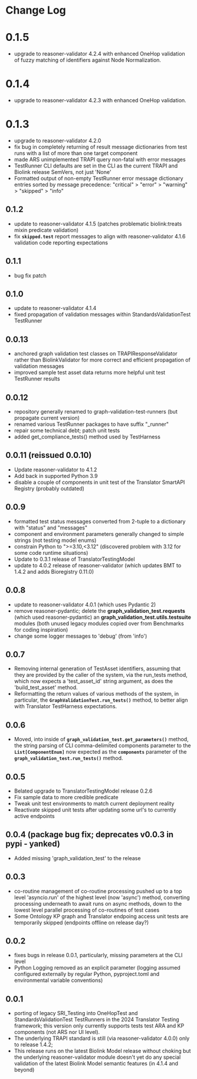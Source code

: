 # Change Log

# 0.1.5

- upgrade to reasoner-validator 4.2.4 with enhanced OneHop validation of fuzzy matching of identifiers against Node Normalization.

# 0.1.4

- upgrade to reasoner-validator 4.2.3 with enhanced OneHop validation.

# 0.1.3

- upgrade to reasoner-validator 4.2.0
- fix bug in completely returning of result message dictionaries from test runs with a list of more than one target component
- made ARS unimplemented TRAPI query non-fatal with error messages
- TestRunner CLI defaults are set in the CLI as the current TRAPI and Biolink release SemVers, not just 'None'
- Formatted output of non-empty TestRunner error message dictionary entries sorted by message precedence: "critical" > "error" > "warning" > "skipped" > "info"

## 0.1.2

- update to reasoner-validator 4.1.5 (patches problematic biolink:treats mixin predicate validation)
- fix **`skipped.test`** report messages to align with reasoner-validator 4.1.6 validation code reporting expectations

## 0.1.1

- bug fix patch

## 0.1.0

- update to reasoner-validator 4.1.4
- fixed propagation of validation messages within StandardsValidationTest TestRunner

## 0.0.13

- anchored graph validation test classes on TRAPIResponseValidator rather than BiolinkValidator for more correct and efficient propagation of validation messages
- improved sample test asset data returns more helpful unit test TestRunner results

## 0.0.12

- repository generally renamed to graph-validation-test-runners (but propagate current version)
- renamed various TestRunner packages to have suffix "_runner"
- repair some technical debt; patch unit tests
- added get_compliance_tests() method used by TestHarness


## 0.0.11 (reissued 0.0.10)

- Update reasoner-validator to 4.1.2
- Add back in supported Python 3.9
- disable a couple of components in unit test of the Translator SmartAPI Registry (probably outdated)

## 0.0.9

- formatted test status messages converted from 2-tuple to a dictionary with "status" and "messages"
- component and environment parameters generally changed to simple strings (not testing model enums)
- constrain Python to ">=3.10,<3.12" (discovered problem with 3.12 for some code runtime situations)
- Update to 0.3.1 release of TranslatorTestingModel
- update to 4.0.2 release of reasoner-validator (which updates BMT to 1.4.2 and adds Bioregistry 0.11.0)

## 0.0.8

- update to reasoner-validator 4.0.1 (which uses Pydantic 2)
- remove reasoner-pydantic; delete the **graph_validation_test.requests** (which used reasoner-pydantic) an **graph_validation_test.utils.testsuite** modules (both unused legacy modules copied over from Benchmarks for coding inspiration)
- change some logger messages to 'debug' (from 'info')

## 0.0.7

- Removing internal generation of TestAsset identifiers, assuming that they are provided by the caller of the system, via the run_tests method, which now expects a 'test_asset_id' string argument, as does the 'build_test_asset' method.
- Reformatting the return values of various methods of the system, in particular, the **`GraphValidationTest.run_tests()`** method, to better align with Translator TestHarness expectations.

## 0.0.6

- Moved, into inside of **`graph_validation_test.get_parameters()`** method, the string parsing of CLI comma-delimited components parameter to the **`List[ComponentEnum]`** now expected as the **`components`** parameter of the **`graph_validation_test.run_tests()`** method.

## 0.0.5

- Belated upgrade to TranslatorTestingModel release 0.2.6
- Fix sample data to more credible predicate
- Tweak unit test environments to match current deployment reality
- Reactivate skipped unit tests after updating some url's to currently active endpoints

## 0.0.4 (package bug fix; deprecates v0.0.3 in pypi - yanked)

- Added missing 'graph_validation_test' to the release

## 0.0.3

- co-routine management of co-routine processing pushed up to a top level 'asyncio.run' of the highest level (now 'async') method, converting processing underneath to await runs on async methods, down to the lowest level parallel processing of co-routines of test cases
- Some Ontology KP graph and Translator endpoing access unit tests are temporarily skipped (endpoints offline on release day?)

## 0.0.2

- fixes bugs in release 0.0.1, particularly, missing parameters at the CLI level
- Python Logging removed as an explicit parameter (logging assumed configured externally by regular Python, pyproject.toml and environmental variable conventions)

## 0.0.1

- porting of legacy SRI_Testing into OneHopTest and StandardsValidationTest TestRunners in the 2024 Translator Testing framework; this version only currently supports tests test ARA and KP components (not ARS nor UI level).
- The underlying TRAPI standard is still (via reasoner-validator 4.0.0) only to release 1.4.2;
- This release runs on the latest Biolink Model release without choking but the underlying reasoner-validator module doesn't yet do any special validation of the latest Biolink Model semantic features (in 4.1.4 and beyond)
